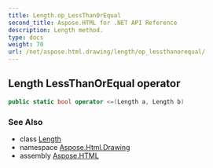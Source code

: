 ```yaml
---
title: Length.op_LessThanOrEqual
second_title: Aspose.HTML for .NET API Reference
description: Length method. 
type: docs
weight: 70
url: /net/aspose.html.drawing/length/op_lessthanorequal/
---
```

## Length LessThanOrEqual operator

```csharp
public static bool operator <=(Length a, Length b)
```

### See Also

* class [Length](../)
* namespace [Aspose.Html.Drawing](../../length/)
* assembly [Aspose.HTML](../../../)
